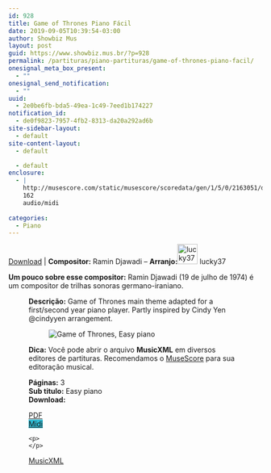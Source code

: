 ```yaml
---
id: 928
title: Game of Thrones Piano Fácil
date: 2019-09-05T10:39:54-03:00
author: Showbiz Mus
layout: post
guid: https://www.showbiz.mus.br/?p=928
permalink: /partituras/piano-partituras/game-of-thrones-piano-facil/
onesignal_meta_box_present:
  - ""
onesignal_send_notification:
  - ""
uuid:
  - 2e0be6fb-bda5-49ea-1c49-7eed1b174227
notification_id:
  - de0f9823-7957-4fb2-8313-da20a292ad6b
site-sidebar-layout:
  - default
site-content-layout:
  - default

  - default
enclosure:
  - |
    http://musescore.com/static/musescore/scoredata/gen/1/5/0/2163051/d580ccc6773c91f6007f9e25a5ae5679d92a44b4/score.mid
    162
    audio/midi
    
categories:
  - Piano
---
```

[Download](#download "link para download de partitura") | **Compositor:** Ramin Djawadi &#8211; **Arranjo:**<img alt="lucky37" class="wp-image-40" width="40" hight="40" sizes="40" src="https://musescore.com/static/musescore/userdata/avatar/default.jpg@300x300?cache=0" /> lucky37

**Um pouco sobre esse compositor:** Ramin Djawadi (19 de julho de 1974) é um compositor de trilhas sonoras germano-iraniano. <figure class='wp-block-image'> 

**Descrição:** Game of Thrones main theme adapted for a first/second year piano player. Partly inspired by Cindy Yen @cindyyen arrangement. 

<figure class="wp-block-image"><img alt="Game of Thrones, Easy piano" src="http://musescore.com/static/musescore/scoredata/gen/1/5/0/2163051/d580ccc6773c91f6007f9e25a5ae5679d92a44b4/score_0.png" class="wp-image-500" /> </figure>

**Dica:** Você pode abrir o arquivo **MusicXML** em diversos editores de partituras. Recomendamos o  <a target="_blank" href="https://www.showbiz.mus.br/musica/o-melhor-editor-de-partitura" title="Editor de Partitura" rel="noopener noreferrer">MuseScore</a> para sua editoração musical. 

  
**Páginas:** 3  
**Sub titulo:** Easy piano  
<strong id="download">Download:</strong>

<div class="wp-block-columns has-2-columns alignwide has-4-columns">
  <div class="wp-block-column">
    <div class='wp-block-button aligncenter'>
      <a  target='_blank' href='https://musescore.com/static/musescore/scoredata/gen/1/5/0/2163051/d580ccc6773c91f6007f9e25a5ae5679d92a44b4/score_full.pdf' class='wp-block-button__link
         has-background has-vivid-red-background-color' rel="noopener noreferrer">PDF</a>
    </div>
  </div>
  
  <div class="wp-block-column">
    <div class='wp-block-button aligncenter'>
      <a  target='_blank' href='http://musescore.com/static/musescore/scoredata/gen/1/5/0/2163051/d580ccc6773c91f6007f9e25a5ae5679d92a44b4/score.mid' class='wp-block-button__link has-background' style='background-color:#2eb9d1' rel="noopener noreferrer">Midi</a>
    </div>
    
    <p>
    </p>
  </div>
  
  <div class="wp-block-column">
    <div class='wp-block-button aligncenter'>
      <a  target='_blank' href='http://musescore.com/static/musescore/scoredata/gen/1/5/0/2163051/d580ccc6773c91f6007f9e25a5ae5679d92a44b4/score.mxl' class='wp-block-button__link has-background has-very-dark-gray-background-color' rel="noopener noreferrer">MusicXML</a>
    </div>
  </div>
  
  <div class="wp-block-column">
  </div>
</div>